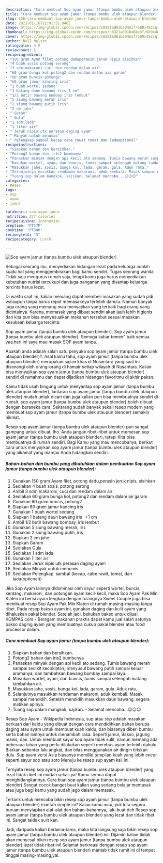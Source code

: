 ```yaml
---
description: "Cara membuat Sop ayam jamur (tanpa bumbu ulek ataupun blender) yang nikmat dan Mudah Dibuat"
title: "Cara membuat Sop ayam jamur (tanpa bumbu ulek ataupun blender) yang nikmat dan Mudah Dibuat"
slug: 156-cara-membuat-sop-ayam-jamur-tanpa-bumbu-ulek-ataupun-blender-yang-nikmat-dan-mudah-dibuat
date: 2021-01-18T21:01:51.848Z
image: https://img-global.cpcdn.com/recipes/c8321ad01ba04e3f/680x482cq70/sop-ayam-jamur-tanpa-bumbu-ulek-ataupun-blender-foto-resep-utama.jpg
thumbnail: https://img-global.cpcdn.com/recipes/c8321ad01ba04e3f/680x482cq70/sop-ayam-jamur-tanpa-bumbu-ulek-ataupun-blender-foto-resep-utama.jpg
cover: https://img-global.cpcdn.com/recipes/c8321ad01ba04e3f/680x482cq70/sop-ayam-jamur-tanpa-bumbu-ulek-ataupun-blender-foto-resep-utama.jpg
author: Nell Nelson
ratingvalue: 4.9
reviewcount: 5
recipeingredient:
- "150 gram Ayam filet potong daduperasin jeruk nipis sisihkan"
- "4 buah sosis potong serong"
- "3 sdm makaroni cuci dan rendam dalam air"
- "60 gram bunga kol potong2 dan rendam dalam air garam"
- "60 gram buncis potong2"
- "60 gram jamur kancing iris"
- "1 buah wortel sedang"
- "1 batang daun bawang iris 1 cm"
- "1/2 butir bawang bombay iris lembut"
- "5 siung bawang merah iris"
- "2 siung bawang putih iris"
- "2 cm jahe"
- " Garam"
- " Gula"
- "1 sdm lada"
- "1 liter air"
- " Jeruk nipis utk perasan daging ayam"
- " Minyak untuk menumis"
- " Pelengkap sambal kecap cabe rawit tomat dan ladaoptional"
recipeinstructions:
- "Siapkan bahan dan bersihkan."
- "Potong2 bahan dan iris2 bumbunya"
- "Panaskan minyak dengan api kecil ato sedang. Tumis bawang merah sampai sedikit kecoklatan, menyusul bawang putih sampai keluar aromanya, dan tambahkan bawang bombay sampai layu."
- "Masukan wortel, ayam, dan buncis, tumis sampai setengah matang tambahkan air."
- "Masukkan jahe, sosis, bunga kol, lada, garam, gula. Aduk rata."
- "Selanjutnya masukkan rendaman makaroni, aduk kembali. Masak sampai mendidih. Setelah mendidih masukkan daun bawang, segera matikan apinya."
- "Tuang sop dalam mangkok, sajikan. Selamat mencoba...😉😉😉"
categories:
- Resep
tags:
- sop
- ayam
- jamur

katakunci: sop ayam jamur 
nutrition: 277 calories
recipecuisine: Indonesian
preptime: "PT17M"
cooktime: "PT38M"
recipeyield: "3"
recipecategory: Lunch

---
```



![Sop ayam jamur (tanpa bumbu ulek ataupun blender)](https://img-global.cpcdn.com/recipes/c8321ad01ba04e3f/680x482cq70/sop-ayam-jamur-tanpa-bumbu-ulek-ataupun-blender-foto-resep-utama.jpg)

Sebagai seorang ibu, menyediakan hidangan lezat pada keluarga adalah suatu hal yang menggembirakan bagi kamu sendiri. Tugas seorang  wanita Tidak saja mengurus rumah saja, tetapi kamu juga harus menyediakan kebutuhan nutrisi tercukupi dan juga panganan yang disantap keluarga tercinta harus lezat.

Di waktu  saat ini, kalian memang dapat membeli masakan yang sudah jadi walaupun tanpa harus repot memasaknya terlebih dahulu. Namun banyak juga orang yang memang mau menyajikan yang terbaik bagi orang yang dicintainya. Karena, memasak yang dibuat sendiri akan jauh lebih higienis dan kita pun bisa menyesuaikan makanan tersebut sesuai masakan kesukaan keluarga tercinta. 

Sop ayam jamur (tanpa bumbu ulek ataupun blender). Sop ayam jamur (tanpa bumbu ulek ataupun blender). Semoga kabar temen&#34; baik semua yaa.hari ini saya mau masak SOP ayam tanpa.

Apakah anda adalah salah satu penyuka sop ayam jamur (tanpa bumbu ulek ataupun blender)?. Asal kamu tahu, sop ayam jamur (tanpa bumbu ulek ataupun blender) merupakan sajian khas di Nusantara yang saat ini disenangi oleh orang-orang di hampir setiap wilayah di Nusantara. Kalian bisa menyajikan sop ayam jamur (tanpa bumbu ulek ataupun blender) sendiri di rumahmu dan dapat dijadikan hidangan favoritmu di akhir pekan.

Kamu tidak usah bingung untuk menyantap sop ayam jamur (tanpa bumbu ulek ataupun blender), lantaran sop ayam jamur (tanpa bumbu ulek ataupun blender) mudah untuk dicari dan juga kalian pun bisa membuatnya sendiri di rumah. sop ayam jamur (tanpa bumbu ulek ataupun blender) boleh dibuat dengan beraneka cara. Sekarang sudah banyak sekali resep modern yang membuat sop ayam jamur (tanpa bumbu ulek ataupun blender) semakin nikmat.

Resep sop ayam jamur (tanpa bumbu ulek ataupun blender) pun sangat gampang untuk dibuat, lho. Anda jangan ribet-ribet untuk memesan sop ayam jamur (tanpa bumbu ulek ataupun blender), tetapi Kita bisa membuatnya di rumah sendiri. Bagi Kamu yang mau mencobanya, berikut cara untuk menyajikan sop ayam jamur (tanpa bumbu ulek ataupun blender) yang nikamat yang mampu Anda hidangkan sendiri.

<!--inarticleads1-->

##### Bahan-bahan dan bumbu yang dibutuhkan dalam pembuatan Sop ayam jamur (tanpa bumbu ulek ataupun blender):

1. Gunakan 150 gram Ayam filet, potong dadu,perasin jeruk nipis, sisihkan
1. Sediakan 4 buah sosis, potong serong
1. Ambil 3 sdm makaroni, cuci dan rendam dalam air
1. Sediakan 60 gram bunga kol, potong2 dan rendam dalam air garam
1. Gunakan 60 gram buncis, potong2
1. Siapkan 60 gram jamur kancing iris
1. Gunakan 1 buah wortel sedang
1. Siapkan 1 batang daun bawang iris -+1 cm
1. Ambil 1/2 butir bawang bombay, iris lembut
1. Gunakan 5 siung bawang merah, iris
1. Gunakan 2 siung bawang putih, iris
1. Siapkan 2 cm jahe
1. Siapkan  Garam
1. Sediakan  Gula
1. Sediakan 1 sdm lada
1. Gunakan 1 liter air
1. Sediakan  Jeruk nipis utk perasan daging ayam
1. Sediakan  Minyak untuk menumis
1. Sediakan  Pelengkap: sambal (kecap, cabe rawit, tomat, dan lada(optional))


Jika Sop Ayam lainnya didominasi oleh sayur seperti wortel, buncis, kentang, makaroni, dan potongan ayam kecil-kecil, maka Sop Ayam Pak Min Klaten ini berisi ayam lengkap dengan tulangnya Sweet Couple juga bisa membuat resep Sop Ayam Pak Min Klaten di rumah masing-masing tanpa ribet. Pada resep bakso ayam ini, gunakan daging dan kulit ayam yang dihaluskan pakai blender. Setelah jadi, bekukan bakso untuk dijual. KOMPAS.com - Beragam makanan praktis dapat kamu jual salah satunya bakso daging ayam yang membuatnya cukup pakai blender atau food processor dalam. 

<!--inarticleads2-->

##### Cara membuat Sop ayam jamur (tanpa bumbu ulek ataupun blender):

1. Siapkan bahan dan bersihkan.
1. Potong2 bahan dan iris2 bumbunya
1. Panaskan minyak dengan api kecil ato sedang. Tumis bawang merah sampai sedikit kecoklatan, menyusul bawang putih sampai keluar aromanya, dan tambahkan bawang bombay sampai layu.
1. Masukan wortel, ayam, dan buncis, tumis sampai setengah matang tambahkan air.
1. Masukkan jahe, sosis, bunga kol, lada, garam, gula. Aduk rata.
1. Selanjutnya masukkan rendaman makaroni, aduk kembali. Masak sampai mendidih. Setelah mendidih masukkan daun bawang, segera matikan apinya.
1. Tuang sop dalam mangkok, sajikan. - Selamat mencoba...😉😉😉


Resep Sop Ayam - Wikipedia Indonesia, sup atau sop adalah masakan berkuah dari kaldu yang dibuat dengan cara mendidihkan bahan berupa daging atau ayam untuk membuat kuah kaldu, dan biasanya diberi bumbu serta bahan lainnya untuk menambah rasa. Seperti jamur, Bakso, jagung manis, dan. Untuk membuat sayur sop ayam tidak sulit, namun memang ada beberapa tahap yang perlu dilakukan seperti merebus ayam terlebih dahulu. Biarkan sebentar lalu angkat, dan bilas menggunakan air dingin tiriskan dulu. Sup ayam versi Asia biasanya memiliki tampilan kuah yang lebih encer seperti sayur sop atau soto Menuju ke resep sup ayam kali ini. 

Ternyata resep sop ayam jamur (tanpa bumbu ulek ataupun blender) yang lezat tidak ribet ini mudah sekali ya! Kamu semua dapat menghidangkannya. Cara buat sop ayam jamur (tanpa bumbu ulek ataupun blender) Sangat cocok banget buat kalian yang sedang belajar memasak atau juga bagi kamu yang sudah jago dalam memasak.

Tertarik untuk mencoba bikin resep sop ayam jamur (tanpa bumbu ulek ataupun blender) mantab simple ini? Kalau kamu mau, yuk kita segera buruan menyiapkan alat-alat dan bahan-bahannya, lalu buat deh Resep sop ayam jamur (tanpa bumbu ulek ataupun blender) yang lezat dan tidak ribet ini. Sangat taidak sulit kan. 

Jadi, daripada kalian berlama-lama, maka kita langsung saja bikin resep sop ayam jamur (tanpa bumbu ulek ataupun blender) ini. Dijamin kalian tiidak akan menyesal bikin resep sop ayam jamur (tanpa bumbu ulek ataupun blender) lezat tidak ribet ini! Selamat berkreasi dengan resep sop ayam jamur (tanpa bumbu ulek ataupun blender) mantab tidak rumit ini di tempat tinggal masing-masing,ya!.

